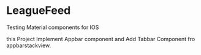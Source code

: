 # LeagueFeed
Testing Material components for IOS

this Project Implement Appbar component and Add Tabbar Component fro appbarstackview.
